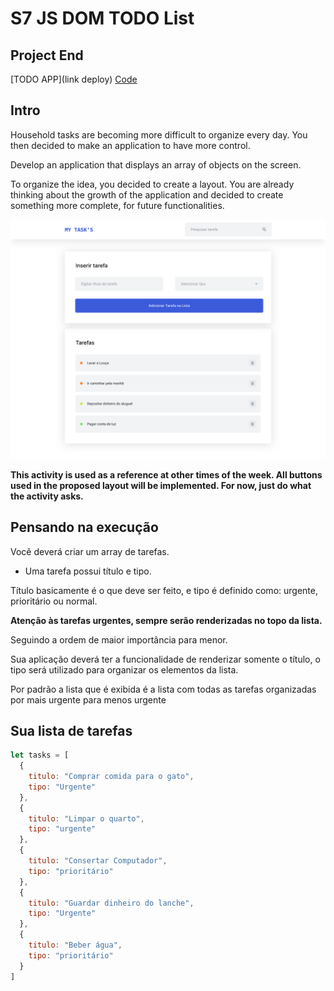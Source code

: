 # S7 JS DOM TODO List

## Project End

[TODO APP](link deploy)
[Code](01_Project_TODO)

## Intro

Household tasks are becoming more difficult to organize every day. You then decided to make an application to have more control.

Develop an application that displays an array of objects on the screen.

To organize the idea, you decided to create a layout. You are already thinking about the growth of the application and decided to create something more complete, for future functionalities.

![image](assets/interface.svg)

**This activity is used as a reference at other times of the week. All buttons used in the proposed layout will be implemented. For now, just do what the activity asks.**

## Pensando na execução
Você deverá criar um array de tarefas.
- Uma tarefa possui título e tipo.

Título basicamente é o que deve ser feito, e tipo é definido como: urgente, prioritário ou normal.

**Atenção às tarefas urgentes, sempre serão renderizadas no topo da lista.**

Seguindo a ordem de maior importância para menor.

Sua aplicação deverá ter a funcionalidade de renderizar somente o título, o tipo será utilizado para organizar os elementos da lista.

Por padrão a lista que é exibida é a lista com todas as tarefas organizadas por mais urgente para menos urgente

## Sua lista de tarefas
```js
let tasks = [
  {
    titulo: "Comprar comida para o gato",
    tipo: "Urgente"
  },
  {
    titulo: "Limpar o quarto",
    tipo: "urgente"
  },  
  {
    titulo: "Consertar Computador",
    tipo: "prioritário"
  },  
  {
    titulo: "Guardar dinheiro do lanche",
    tipo: "Urgente"
  },  
  {
    titulo: "Beber água",
    tipo: "prioritário"
  }    
]
```
